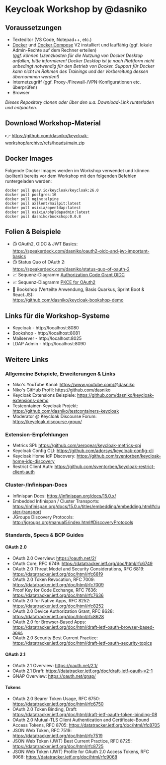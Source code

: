 # Keycloak Workshop by @dasniko

## Voraussetzungen

* Texteditor (VS Code, Notepad++, etc.)
* [Docker](https://www.docker.com/) und [Docker Compose](https://docs.docker.com/compose/) V2 installiert und lauffähig (ggf. lokale Admin-Rechte auf dem Rechner erteilen)  
  _(ggf. können Lizenzkosten für die Nutzung von Docker Desktop anfallen, bitte informieren! Docker Desktop ist je nach Plattform nicht unbedingt notwendig für den Betrieb von Docker. Support für Docker kann nicht im Rahmen des Trainings und der Vorbereitung dessen übernommen werden!)_
* Internetzugriff (ggf. Proxy-/Firewall-/VPN-Konfigurationen etc. überprüfen)
* Browser

_Dieses Repository clonen oder über den u.a. Download-Link runterladen und entpacken._

## Download Workshop-Material

👉 https://github.com/dasniko/keycloak-workshop/archive/refs/heads/main.zip

## Docker Images

Folgende Docker Images werden im Workshop verwendet und können (sollten!) bereits vor dem Workshop mit den folgenden Befehlen runtergeladen werden:

```
docker pull quay.io/keycloak/keycloak:26.0
docker pull postgres:16
docker pull nginx:alpine
docker pull axllent/mailpit:latest
docker pull osixia/openldap:latest
docker pull osixia/phpldapadmin:latest
docker pull dasniko/bookshop:0.0.8
```

## Folien & Beispiele

* 📺 OAuth2, OIDC & JWT Basics:  
  https://speakerdeck.com/dasniko/oauth2-oidc-and-jwt-important-basics
* 📺 Status Quo of OAuth 2:  
  https://speakerdeck.com/dasniko/status-quo-of-oauth-2
* 📈 Sequenz-Diagramm [Authorization Code Grant OIDC](Seq_Authorization_Code_Grant_OIDC.pdf)
* 📈 Sequenz-Diagramm [PKCE for OAuth2](Seq_PKCE_for_OAuth2.pdf)
* 📖 Bookshop (Verteilte Anwendung, Basis Quarkus, Sprint Boot & React.JS):  
https://github.com/dasniko/keycloak-bookshop-demo

## Links für die Workshop-Systeme

* Keycloak - http://localhost:8080
* Bookshop - http://localhost:8081
* Mailserver - http://localhost:8025
* LDAP Admin - http://localhost:8090

## Weitere Links

### Allgemeine Beispiele, Erweiterungen & Links

* Niko's YouTube Kanal:
https://www.youtube.com/@dasniko
* Niko's GitHub Profil:
https://github.com/dasniko
* Keycloak Extensions Beispiele:
https://github.com/dasniko/keycloak-extensions-demo
* Testcontainer-Keycloak Projekt:
https://github.com/dasniko/testcontainers-keycloak
* Moderator @ Keycloak Discourse Forum:
https://keycloak.discourse.group/

### Extension-Empfehlungen

* Metrics SPI: https://github.com/aerogear/keycloak-metrics-spi
* Keycloak Config CLI: https://github.com/adorsys/keycloak-config-cli
* Keycloak Home IdP Discovery: https://github.com/sventorben/keycloak-home-idp-discovery
* Restrict Client Auth: https://github.com/sventorben/keycloak-restrict-client-auth

### Cluster-/Infinispan-Docs

* Infinispan Docs: https://infinispan.org/docs/15.0.x/
* Embedded Infinispan / Cluster Transports: https://infinispan.org/docs/15.0.x/titles/embedding/embedding.html#cluster-transport
* JGroups Discovery Protocols: http://jgroups.org/manual5/index.html#DiscoveryProtocols

### Standards, Specs & BCP Guides

#### OAuth 2.0

* OAuth 2.0 Overview: https://oauth.net/2/
* OAuth Core, RFC 6749: https://datatracker.ietf.org/doc/html/rfc6749
* OAuth 2.0 Threat Model and Security Considerations, RFC 6819: https://datatracker.ietf.org/doc/html/rfc6819
* OAuth 2.0 Token Revocation, RFC 7009: https://datatracker.ietf.org/doc/html/rfc7009
* Proof Key for Code Exchange, RFC 7636: https://datatracker.ietf.org/doc/html/rfc7636
* OAuth 2.0 for Native Apps, RFC 8252: https://datatracker.ietf.org/doc/html/rfc8252
* OAuth 2.0 Device Authorization Grant, RFC 8628: https://datatracker.ietf.org/doc/html/rfc8628
* OAuth 2.0 for Browser-Based Apps: https://datatracker.ietf.org/doc/html/draft-ietf-oauth-browser-based-apps
* OAuth 2.0 Security Best Current Practice: https://datatracker.ietf.org/doc/html/draft-ietf-oauth-security-topics

#### OAuth 2.1

* OAuth 2.1 Overview: https://oauth.net/2.1/
* OAuth 2.1 Draft: https://datatracker.ietf.org/doc/draft-ietf-oauth-v2-1
* GNAP Overview: https://oauth.net/gnap/

#### Tokens

* OAuth 2.0 Bearer Token Usage, RFC 6750: https://datatracker.ietf.org/doc/html/rfc6750
* OAuth 2.0 Token Binding, Draft: https://datatracker.ietf.org/doc/html/draft-ietf-oauth-token-binding-08
* OAuth 2.0 Mutual-TLS Client Authentication and Certificate-Bound Access Tokens, RFC 8705: https://datatracker.ietf.org/doc/html/rfc8705
* JSON Web Token, RFC 7519: https://datatracker.ietf.org/doc/html/rfc7519
* JSON Web Token (JWT) Best Current Practice, RFC 8725: https://datatracker.ietf.org/doc/html/rfc8725
* JSON Web Token (JWT) Profile for OAuth 2.0 Access Tokens, RFC 9068: https://datatracker.ietf.org/doc/html/rfc9068
